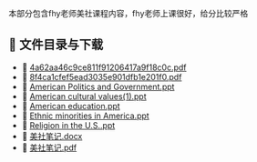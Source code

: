 本部分包含fhy老师美社课程内容，fhy老师上课很好，给分比较严格
## 📄 文件目录与下载

- 📄 [4a62aa46c9ce811f91206417a9f18c0c.pdf](4a62aa46c9ce811f91206417a9f18c0c.pdf)
- 📄 [8f4ca1cfef5ead3035e901dfb1e201f0.pdf](8f4ca1cfef5ead3035e901dfb1e201f0.pdf)
- 📄 [American Politics and Government.ppt](American%20Politics%20and%20Government.ppt)
- 📄 [American cultural values(1).ppt](American%20cultural%20values%281%29.ppt)
- 📄 [American education.ppt](American%20education.ppt)
- 📄 [Ethnic minorities in America.ppt](Ethnic%20minorities%20in%20America.ppt)
- 📄 [Religion in the U.S..ppt](Religion%20in%20the%20U.S..ppt)
- 📄 [美社笔记.docx](%E7%BE%8E%E7%A4%BE%E7%AC%94%E8%AE%B0.docx)
- 📄 [美社笔记.pdf](%E7%BE%8E%E7%A4%BE%E7%AC%94%E8%AE%B0.pdf)
